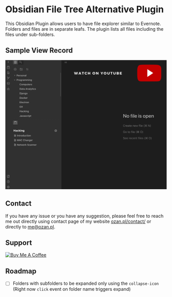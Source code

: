 # Obsidian File Tree Alternative Plugin

This Obsidian Plugin allows users to have file explorer similar to Evernote. 
Folders and files are in separate leafs.
The plugin lists all files including the files under sub-folders.

## Sample View Record

[![File Tree Alternative Plugin Video](./images/file-tree-alternative-youtube.png)](https://youtu.be/ahwt4vXQLt0)

## Contact

If you have any issue or you have any suggestion, please feel free to reach me out directly using contact page of my website [ozan.pl/contact/](https://www.ozan.pl/contact/) or directly to <me@ozan.pl>.

## Support

<a href="https://www.buymeacoffee.com/ozante" target="_blank"><img src="https://cdn.buymeacoffee.com/buttons/v2/default-yellow.png" alt="Buy Me A Coffee" width="20%" height="auto"></a>

## Roadmap

- [ ] Folders with subfolders to be expanded only using the `collapse-icon` (Right now `click` event on folder name triggers expand)